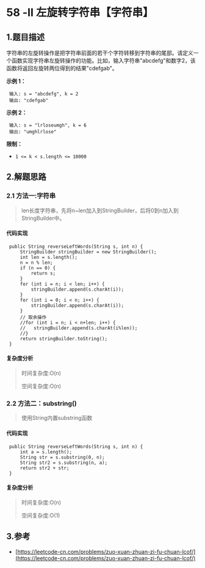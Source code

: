 # 58 -Ⅱ 左旋转字符串【字符串】

## 1.题目描述

字符串的左旋转操作是把字符串前面的若干个字符转移到字符串的尾部。请定义一个函数实现字符串左旋转操作的功能。比如，输入字符串"abcdefg"和数字2，该函数将返回左旋转两位得到的结果"cdefgab"。

**示例 1：**

```text
 输入: s = "abcdefg", k = 2
 输出: "cdefgab"
```

**示例 2：**

```text
 输入: s = "lrloseumgh", k = 6
 输出: "umghlrlose"
```

**限制：**

* `1 <= k < s.length <= 10000`

## 2.解题思路

### 2.1 方法一:字符串

> len长度字符串，先将n~len加入到StringBuilder，后将0到n加入到StringBuilder中。

#### 代码实现

```text
 public String reverseLeftWords(String s, int n) {
     StringBuilder stringBuilder = new StringBuilder();
     int len = s.length();
     n = n % len;
     if (n == 0) {
         return s;
     }
     for (int i = n; i < len; i++) {
         stringBuilder.append(s.charAt(i));
     }
     for (int i = 0; i < n; i++) {
         stringBuilder.append(s.charAt(i));
     }
     // 取余操作
     //for (int i = n; i < n+len; i++) {
     //   stringBuilder.append(s.charAt(i%len));
     //}
     return stringBuilder.toString();
 }
```

#### 复杂度分析

> 时间复杂度:O\(n\)
>
> 空间复杂度:O\(n\)

### 2.2 方法二：substring\(\)

> 使用String内置substring函数

#### 代码实现

```text
 public String reverseLeftWords(String s, int n) {
     int a = s.length();
     String str = s.substring(0, n);
     String str2 = s.substring(n, a);
     return str2 + str;
 }
```

#### 复杂度分析

> 时间复杂度:O\(n\)
>
> 空间复杂度:O\(1\)

## 3.参考

* [https://leetcode-cn.com/problems/zuo-xuan-zhuan-zi-fu-chuan-lcof/](https://leetcode-cn.com/problems/zuo-xuan-zhuan-zi-fu-chuan-lcof/)

